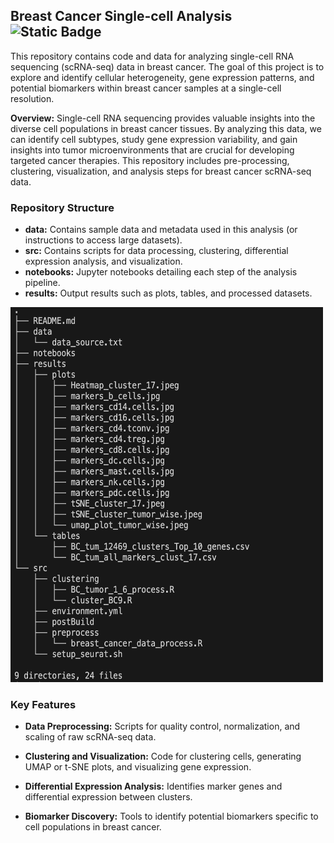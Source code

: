 ## Breast Cancer Single-cell Analysis   ![Static Badge](https://img.shields.io/badge/Seurat-version_2.3.4-green?logoSize=34&labelColor=blue)


This repository contains code and data for analyzing single-cell RNA sequencing (scRNA-seq) data in breast cancer. The goal of this project is to explore and identify cellular heterogeneity, gene expression patterns, and potential biomarkers within breast cancer samples at a single-cell resolution.

**Overview:**   Single-cell RNA sequencing provides valuable insights into the diverse cell populations in breast cancer tissues. By analyzing this data, we can identify cell subtypes, study gene expression variability, and gain insights into tumor microenvironments that are crucial for developing targeted cancer therapies. This repository includes pre-processing, clustering, visualization, and analysis steps for breast cancer scRNA-seq data.

### Repository Structure 

- **data:**   Contains sample data and metadata used in this analysis (or instructions to access large datasets). 
- **src:**   Contains scripts for data processing, clustering, differential expression analysis, and visualization.
- **notebooks:**   Jupyter notebooks detailing each step of the analysis pipeline.
- **results:**   Output results such as plots, tables, and processed datasets.


<img src="/data/BR_repo_tree.png" width="500" height="600" />


### Key Features

- **Data Preprocessing:** Scripts for quality control, normalization, and scaling of raw scRNA-seq data.

- **Clustering and Visualization:** Code for clustering cells, generating UMAP or t-SNE plots, and visualizing gene expression.

- **Differential Expression Analysis:** Identifies marker genes and differential expression between clusters.

- **Biomarker Discovery:** Tools to identify potential biomarkers specific to cell populations in breast cancer.
